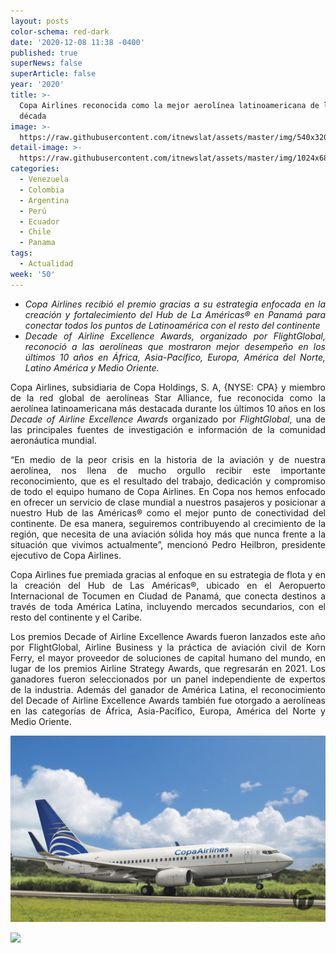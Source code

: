 ```yaml
---
layout: posts
color-schema: red-dark
date: '2020-12-08 11:38 -0400'
published: true
superNews: false
superArticle: false
year: '2020'
title: >-
  Copa Airlines reconocida como la mejor aerolínea latinoamericana de la última
  década
image: >-
  https://raw.githubusercontent.com/itnewslat/assets/master/img/540x320/copa-airlines-p.jpg
detail-image: >-
  https://raw.githubusercontent.com/itnewslat/assets/master/img/1024x680/copa-airlines-g.jpg
categories:
  - Venezuela
  - Colombia
  - Argentina
  - Perú
  - Ecuador
  - Chile
  - Panama
tags:
  - Actualidad
week: '50'
---
```

<ul style="text-align: justify;">
	<li><em>Copa Airlines recibió el premio gracias a su estrategia enfocada en la creación y fortalecimiento del Hub de La Américas® en Panamá para conectar todos los puntos de Latinoamérica con el resto del continente</em></li>
	<li><em>Decade of Airline Excellence Awards, organizado por FlightGlobal, reconoció a las aerolíneas que mostraron mejor desempeño en los últimos 10 años en África, Asia-Pacífico, Europa, América del Norte, Latino América y Medio Oriente.</em></li>
</ul>
<p style="text-align: justify;">Copa Airlines, subsidiaria de Copa Holdings, S. A, {NYSE: CPA} y miembro de la red global de aerolíneas Star Alliance, fue reconocida como la aerolínea latinoamericana más destacada durante los últimos 10 años en los <em>Decade of Airline Excellence Awards</em> organizado por <em>FlightGlobal</em>, una de las principales fuentes de investigación e información de la comunidad aeronáutica mundial.</p>
<p style="text-align: justify;">“En medio de la peor crisis en la historia de la aviación y de nuestra aerolínea, nos llena de mucho orgullo recibir este importante reconocimiento, que es el resultado del trabajo, dedicación y compromiso de todo el equipo humano de Copa Airlines. En Copa nos hemos enfocado en ofrecer un servicio de clase mundial a nuestros pasajeros y posicionar a nuestro Hub de las Américas® como el mejor punto de conectividad del continente. De esa manera, seguiremos contribuyendo al crecimiento de la región, que necesita de una aviación sólida hoy más que nunca frente a la situación que vivimos actualmente”, mencionó Pedro Heilbron, presidente ejecutivo de Copa Airlines.</p>
<p style="text-align: justify;">Copa Airlines fue premiada gracias al enfoque en su estrategia de flota y en la creación del Hub de Las Américas®, ubicado en el Aeropuerto Internacional de Tocumen en Ciudad de Panamá, que conecta destinos a través de toda América Latina, incluyendo mercados secundarios, con el resto del continente y el Caribe.</p>
<p style="text-align: justify;">Los premios Decade of Airline Excellence Awards fueron lanzados este año por FlightGlobal, Airline Business y la práctica de aviación civil de Korn Ferry, el mayor proveedor de soluciones de capital humano del mundo, en lugar de los premios Airline Strategy Awards, que regresarán en 2021. Los ganadores fueron seleccionados por un panel independiente de expertos de la industria. Además del ganador de América Latina, el reconocimiento del Decade of Airline Excellence Awards también fue otorgado a aerolíneas en las categorías de África, Asia-Pacífico, Europa, América del Norte y Medio Oriente.</p>

![](https://raw.githubusercontent.com/itnewslat/assets/master/img/540x320/copa-airlines-p.jpg)

<img src="https://tracker.metricool.com/c3po.jpg?hash=56f88a41e39ab42c063cc51676587a04"/>
